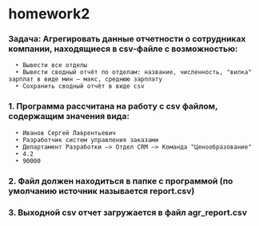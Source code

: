 # homework2
### Задача: Агрегировать данные отчетности о сотрудниках компании, находящиеся в csv-файле с возможностью:
      ‣ Вывести все отделы
      ‣ Вывести сводный отчёт по отделам: название, численность, "вилка" зарплат в виде мин – макс, среднюю зарплату
      ‣ Сохранить сводный отчёт в виде csv
### 1. Программа рассчитана на работу с csv файлом, содержащим значения вида: 
      ‣ Иванов Сергей Лаврентьевич
      ‣ Разработчик систем управления заказами
      ‣ Департамент Разработки –> Отдел CRM –> Команда "Ценообразование"
      ‣ 4.2
      ‣ 90000
### 2. Файл должен находиться в папке с программой (по умолчанию источник называется report.csv)
### 3. Выходной csv отчет загружается в файл agr_report.csv
